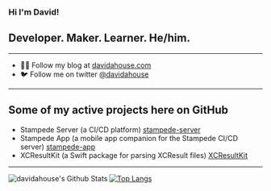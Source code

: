### Hi I'm David!

## Developer. Maker. Learner. He/him.

---

- 👨‍💻 Follow my blog at [davidahouse.com](https://www.davidahouse.com)
- 🐦 Follow me on twitter [@davidahouse](https://www.twitter.com/davidahouse)

---

## Some of my active projects here on GitHub

- Stampede Server (a CI/CD platform) [stampede-server](https://github.com/davidahouse/stampede-server)
- Stampede App (a mobile app companion for the Stampede CI/CD server) [stampede-app](https://github.com/davidahouse/stampede-app)
- XCResultKit (a Swift package for parsing XCResult files) [XCResultKit](https://github.com/davidahouse/XCResultKit)

---

<img align="left" alt="davidahouse's Github Stats" src="https://github-readme-stats.vercel.app/api?username=davidahouse&show_icons=true&hide_border=true" />

[![Top Langs](https://github-readme-stats.vercel.app/api/top-langs/?username=davidahouse&hide=css,html)](https://github.com/anuraghazra/github-readme-stats)
